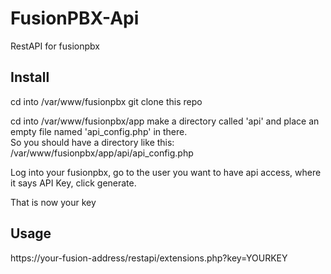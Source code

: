 # FusionPBX-Api
RestAPI for fusionpbx

## Install
cd into /var/www/fusionpbx
git clone this repo

cd into /var/www/fusionpbx/app
make a directory called 'api' and place an empty file named 'api_config.php' in there.  
So you should have a directory like this:  
/var/www/fusionpbx/app/api/api_config.php

Log into your fusionpbx, go to the user you want to have api access, where it says API Key, click generate.

That is now your key  

## Usage
https://your-fusion-address/restapi/extensions.php?key=YOURKEY


